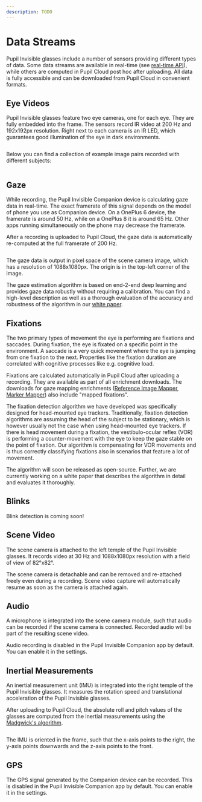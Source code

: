 ```yaml
---
description: TODO
---
```


# Data Streams
Pupil Invisible glasses include a number of sensors providing different types of data. Some data streams are available in real-time (see [real-time API](/invisible/tutorials/real-time-api)), while others are computed in Pupil Cloud post hoc after uploading. All data is fully accessible and can be downloaded from Pupil Cloud in convenient formats.

## Eye Videos
Pupil Invisible glasses feature two eye cameras, one for each eye. They are fully embedded into the frame. The sensors record IR video at 200 Hz and 192x192px resolution. Right next to each camera is an IR LED, which guarantees good illumination of the eye in dark environments.

<div style="display:flex;justify-content:center;" class="pb-4">
  <v-img
    :src="require('../../media/invisible/PI-Camera_annotation-white.jpg')"
    max-width=80%
  >
  </v-img>
</div>

Below you can find a collection of example image pairs recorded with different subjects:

<div style="display:flex;justify-content:center;" class="pb-4">
  <v-img
    :src="require('../../media/invisible/example-eye-images.jpg')"
    max-width=100%
  >
  </v-img>
</div>

## Gaze
While recording, the Pupil Invisible Companion device is calculating gaze data in real-time. The exact framerate of this signal depends on the model of phone you use as Companion device. On a OnePlus 6 device, the framerate is around 50 Hz, while on a OnePlus 8 it is around 65 Hz. Other apps running simultaneously on the phone may decrease the framerate.

After a recording is uploaded to Pupil Cloud, the gaze data is automatically re-computed at the full framerate of 200 Hz.

<div style="display:flex;justify-content:center;" class="pb-4">
  <v-img
    :src="require('../../media/invisible/pi-gaze-coordinate-diagram.jpg')"
    max-width=80%
  >
  </v-img>
</div>

The gaze data is output in pixel space of the scene camera image, which has a resolution of 1088x1080px. The origin is in the top-left corner of the image.

The gaze estimation algorithm is based on end-2-end deep learning and provides gaze data robustly without requiring a calibration. You can find a high-level description as well as a thorough evaluation of the accuracy and robustness of the algorithm in our [white paper](https://arxiv.org/pdf/2009.00508).

## Fixations
The two primary types of movement the eye is performing are fixations and saccades. During fixation, the eye is fixated on a specific point in the environment. A saccade is a very quick movement where the eye is jumping from one fixation to the next. Properties like the fixation duration are correlated with cognitive processes like e.g. cognitive load.

Fixations are calculated automatically in Pupil Cloud after uploading a recording. They are available as part of all enrichment downloads. The downloads for gaze mapping enrichments ([Reference Image Mapper](/invisible/explanation/enrichments/#reference-image-mapper), [Marker Mapper](/invisible/explanation/enrichments/#marker-mapper)) also include "mapped fixations".

The fixation detection algorithm we have developed was specifically designed for head-mounted eye trackers. Traditionally, fixation detection algorithms are assuming the head of the subject to be stationary, which is however usually not the case when using head-mounted eye trackers.
If there is head movement during a fixation, the vestibulo-ocular reflex (VOR) is performing a counter-movement with the eye to keep the gaze stable on the point of fixation.
Our algorithm is compensating for VOR movements and is thus correctly classifying fixations also in scenarios that feature a lot of movement.

The algorithm will soon be released as open-source. Further, we are currently working on a white paper that describes the algorithm in detail and evaluates it thoroughly.

## Blinks
Blink detection is coming soon!

## Scene Video
The scene camera is attached to the left temple of the Pupil Invisible glasses. It records video at 30 Hz and 1088x1080px resolution with a field of view of 82°x82°.

The scene camera is detachable and can be removed and re-attached freely even during a recording. Scene video capture will automatically resume as soon as the camera is attached again.

## Audio
A microphone is integrated into the scene camera module, such that audio can be recorded if the scene camera is connected. Recorded audio will be part of the resulting scene video.

Audio recording is disabled in the Pupil Invisible Companion app by default. You can enable it in the settings.

## Inertial Measurements
An inertial measurement unit (IMU) is integrated into the right temple of the Pupil Invisible glasses. It measures the rotation speed and translational acceleration of the Pupil Invisible glasses.

After uploading to Pupil Cloud, the absolute roll and pitch values of the glasses are computed from the inertial measurements using the [Madgwick's algorithm](https://x-io.co.uk/downloads/madgwick_internal_report.pdf).

<div style="display:flex;justify-content:center;" class="pb-4">
  <v-img
    :src="require('../../media/invisible/pi-imu-diagram.jpg')"
    max-width=80%
  >
  </v-img>
</div>

The IMU is oriented in the frame, such that the x-axis points to the right, the y-axis points downwards and the z-axis points to the front.

## GPS
The GPS signal generated by the Companion device can be recorded.
This is disabled in the Pupil Invisible Companion app by default. You can enable it in the settings.